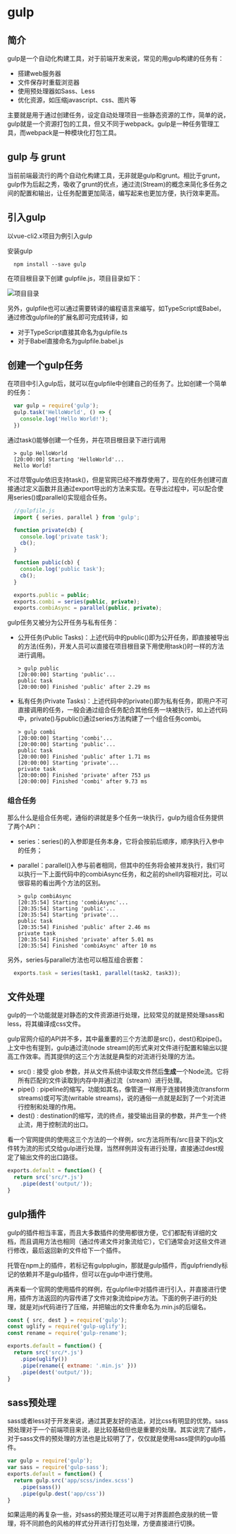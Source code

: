 # gulp

## 简介

gulp是一个自动化构建工具，对于前端开发来说，常见的用gulp构建的任务有：

* 搭建web服务器
* 文件保存时重载浏览器
* 使用预处理器如Sass、Less
* 优化资源，如压缩javascript、css、图片等

主要就是用于通过创建任务，设定自动处理项目一些静态资源的工作，简单的说，gulp就是一个资源打包的工具，但又不同于webpack。gulp是一种任务管理工具，而webpack是一种模块化打包工具。

## gulp 与 grunt

当前前端最流行的两个自动化构建工具，无非就是gulp和grunt。相比于grunt，gulp作为后起之秀，吸收了grunt的优点，通过流\(Stream\)的概念来简化多任务之间的配置和输出，让任务配置更加简洁，编写起来也更加方便，执行效率更高。

## 引入gulp

以vue-cli2.x项目为例引入gulp

安装gulp

```text
  npm install --save gulp
```

在项目根目录下创建 gulpfile.js，项目目录如下：

![&#x9879;&#x76EE;&#x76EE;&#x5F55;](../.gitbook/assets/gulp1.png)

另外，gulpfile也可以通过需要转译的编程语言来编写，如TypeScript或Babel，通过修改gulpfile的扩展名即可完成转译，如

* 对于TypeScript直接其命名为gulpfile.ts
* 对于Babel直接命名为gulpfile.babel.js

## 创建一个gulp任务

在项目中引入gulp后，就可以在gulpfile中创建自己的任务了。比如创建一个简单的任务：

```javascript
  var gulp = require('gulp');
  gulp.task('HelloWorld', () => {
    console.log('Hello World!');
  })
```

通过task\(\)能够创建一个任务，并在项目根目录下进行调用

```text
  > gulp HelloWorld
  [20:00:00] Starting 'HelloWorld'...
  Hello World!
```

不过尽管gulp依旧支持task\(\)，但是官网已经不推荐使用了，现在的任务创建可直接通过定义函数并且通过export导出的方法来实现。在导出过程中，可以配合使用series\(\)或parallel\(\)实现组合任务。

```javascript
  //gulpfile.js
  import { series, parallel } from 'gulp';

  function private(cb) {
    console.log('private task');
    cb();
  }

  function public(cb) {
    console.log('public task');
    cb();
  }

  exports.public = public;
  exports.combi = series(public, private);
  exports.combiAsync = parallel(public, private);
```

gulp任务又被分为公开任务与私有任务：

* 公开任务\(Public Tasks\)：上述代码中的public\(\)即为公开任务，即直接被导出的方法\(任务\)，开发人员可以直接在项目根目录下用使用task\(\)时一样的方法进行调用。

  ```text
  > gulp public
  [20:00:00] Starting 'public'...
  public task
  [20:00:00] Finished 'public' after 2.29 ms
  ```

* 私有任务\(Private Tasks\)：上述代码中的private\(\)即为私有任务，即用户不可直接调用的任务，一般会通过组合任务配合其他任务一块被执行，如上述代码中，private\(\)与public\(\)通过series方法构建了一个组合任务combi。

  ```text
  > gulp combi
  [20:00:00] Starting 'combi'...
  [20:00:00] Starting 'public'...
  public task
  [20:00:00] Finished 'public' after 1.71 ms
  [20:00:00] Starting 'private'...
  private task
  [20:00:00] Finished 'private' after 753 μs
  [20:00:00] Finished 'combi' after 9.73 ms
  ```

### 组合任务

那么什么是组合任务呢，通俗的讲就是多个任务一块执行，gulp为组合任务提供了两个API：

* series：series\(\)的入参即是任务本身，它将会按前后顺序，顺序执行入参中的任务；
* parallel：parallel\(\)入参与前者相同，但其中的任务将会被并发执行，我们可以执行一下上面代码中的combiAsync任务，和之前的shell内容相对比，可以很容易的看出两个方法的区别。

  ```text
  > gulp combiAsync
  [20:35:54] Starting 'combiAsync'...
  [20:35:54] Starting 'public'...
  [20:35:54] Starting 'private'...
  public task
  [20:35:54] Finished 'public' after 2.46 ms
  private task
  [20:35:54] Finished 'private' after 5.01 ms
  [20:35:54] Finished 'combiAsync' after 10 ms
  ```

另外，series与parallel方法也可以相互组合嵌套：

```javascript
  exports.task = series(task1, parallel(task2, task3));
```

## 文件处理

gulp的一个功能就是对静态的文件资源进行处理，比较常见的就是预处理sass和less，将其编译成css文件。

gulp官网介绍的API并不多，其中最重要的三个方法即是src\(\)，dest\(\)和pipe\(\)。上文中也有提到，gulp通过流\(node stream\)的形式来对文件进行配置和输出以提高工作效率。而其提供的这三个方法就是典型的对流进行处理的方法。

* src\(\) : 接受 glob 参数，并从文件系统中读取文件然后**生成**一个Node流。它将所有匹配的文件读取到内存中并通过流（stream）进行处理。
* pipe\(\) : pipeline的缩写，功能如其名，像管道一样用于连接转换流\(transform streams\)或可写流\(writable streams\)，说的通俗一点就是起到了一个对流进行控制和处理的作用。
* dest\(\) : destination的缩写，流的终点，接受输出目录的参数，并产生一个终止流，用于控制流的出口。

看一个官网提供的使用这三个方法的一个样例，src方法将所有/src目录下的js文件转为流的形式交给gulp进行处理，当然样例并没有进行处理，直接通过dest规定了输出文件的出口路径。

```javascript
exports.default = function() {
  return src('src/*.js')
    .pipe(dest('output/'));
}
```

## gulp插件

gulp的插件相当丰富，而且大多数插件的使用都很方便，它们都配有详细的文档，而且调用方法也相同（通过传递文件对象流给它），它们通常会对这些文件进行修改，最后返回新的文件给下一个插件。

托管在npm上的插件，若标记有gulpplugin，那就是gulp插件，而gulpfriendly标记的依赖并不是gulp插件，但可以在gulp中进行使用。

再来看一个官网的使用插件的样例，在gulpfile中对插件进行引入，并直接进行使用，插件方法返回的内容传递了文件对象流给pipe方法。下面的例子进行的处理，就是对js代码进行了压缩，并把输出的文件重命名为.min.js的后缀名。

```javascript
const { src, dest } = require('gulp');
const uglify = require('gulp-uglify');
const rename = require('gulp-rename');

exports.default = function() {
  return src('src/*.js')
    .pipe(uglify())
    .pipe(rename({ extname: '.min.js' }))
    .pipe(dest('output/'));
}
```

## sass预处理

sass或者less对于开发来说，通过其更友好的语法，对比css有明显的优势。sass预处理对于一个前端项目来说，是比较基础但也是重要的处理。其实说完了插件，对于sass文件的预处理的方法也是比较明了了，仅仅就是使用sass提供的gulp插件。

```javascript
var gulp = require('gulp');
var sass = require('gulp-sass');
exports.default = function() {
  return gulp.src('app/scss/index.scss')
    .pipe(sass())
    .pipe(gulp.dest('app/css'))
}
```

如果运用的再复杂一些，对sass的预处理还可以用于对界面颜色皮肤的统一管理，将不同颜色的风格的样式分开进行打包处理，方便直接进行切换。

